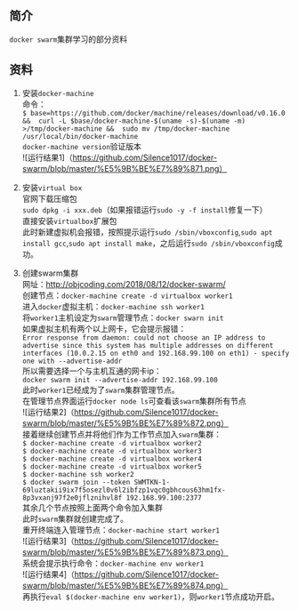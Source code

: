 ## 简介
`docker swarm`集群学习的部分资料

## 资料
1. 安装`docker-machine`  
命令：  
`$ base=https://github.com/docker/machine/releases/download/v0.16.0 &&  curl -L $base/docker-machine-$(uname -s)-$(uname -m) >/tmp/docker-machine &&  sudo mv /tmp/docker-machine /usr/local/bin/docker-machine`  
`docker-machine version`验证版本  
![运行结果1]（https://github.com/Silence1017/docker-swarm/blob/master/%E5%9B%BE%E7%89%871.png）  

2. 安装`virtual box`  
官网下载压缩包  
`sudo dpkg -i xxx.deb`（如果报错运行`sudo -y -f install`修复一下）  
直接安装`virtualbox`扩展包  
此时新建虚拟机会报错，按照提示运行`sudo /sbin/vboxconfig`,`sudo apt install gcc`,`sudo apt install make`，之后运行`sudo /sbin/vboxconfig`成功。  

3. 创建swarm集群  
网址：http://objcoding.com/2018/08/12/docker-swarm/  
创建节点：`docker-machine create -d virtualbox worker1`  
进入`docker`虚拟主机：`docker-machine ssh worker1`  
将`worker1`主机设定为`swarm`管理节点：`docker swarn init`  
如果虚拟主机有两个以上网卡，它会提示报错：  
`Error response from daemon: could not choose an IP address to advertise since this system has multiple addresses on different interfaces (10.0.2.15 on eth0 and 192.168.99.100 on eth1) - specify one with --advertise-addr`  
所以需要选择一个与主机互通的网卡ip：  
`docker swarm init --advertise-addr 192.168.99.100`  
此时`worker1`已经成为了`swarm`集群管理节点。  
在管理节点界面运行`docker node ls`可查看该`swarm`集群所有节点  
![运行结果2]（https://github.com/Silence1017/docker-swarm/blob/master/%E5%9B%BE%E7%89%872.png）  
接着继续创建节点并将他们作为工作节点加入`swarm`集群：  
`$ docker-machine create -d virtualbox worker2`  
`$ docker-machine create -d virtualbox worker3`  
`$ docker-machine create -d virtualbox worker4`  
`$ docker-machine create -d virtualbox worker5`  
`$ docker-machine ssh worker2`  
`$ docker swarm join --token SWMTKN-1-69luztakii9ix7f5osezl0v6l2ibfzp1vqc0gbhcous63hm1fx-8p3vxanj97f2e0jflznihvl8f 192.168.99.100:2377`  
其余几个节点按照上面两个命令加入集群  
此时`swarm`集群就创建完成了。  
重开终端连入管理节点：`docker-machine start worker1`  
![运行结果3]（https://github.com/Silence1017/docker-swarm/blob/master/%E5%9B%BE%E7%89%873.png）  
系统会提示执行命令：`docker-machine env worker1`  
![运行结果4]（https://github.com/Silence1017/docker-swarm/blob/master/%E5%9B%BE%E7%89%874.png）  
再执行`eval $(docker-machine env worker1)`，则`worker1`节点成功开启。  
